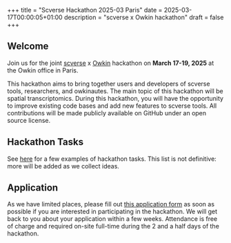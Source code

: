 +++
title = "Scverse Hackathon 2025-03 Paris"
date = 2025-03-17T00:00:05+01:00
description = "scverse x Owkin hackathon"
draft = false
+++

## Welcome

Join us for the joint [scverse](https://scverse.org) x [Owkin](https://www.owkin.com/) hackathon on **March 17-19, 2025** at the Owkin office in Paris.

This hackathon aims to bring together users and developers of scverse tools, researchers, and owkinautes. The main topic of this hackathon will be spatial transcriptomics. During this hackathon, you will have the opportunity to improve existing code bases and add new features to scverse tools. All contributions will be made publicly available on GitHub under an open source license. 

## Hackathon Tasks

See [here](https://drive.google.com/file/d/1ImwRfcdz4zR4he2f3WRDGcKPNLF0JOdG/view) for a few examples of hackathon tasks. This list is not definitive: more will be added as we collect ideas.

## Application

As we have limited places, please fill out [this application form](https://docs.google.com/forms/d/e/1FAIpQLSd41Mf1mN6lYrx7X84lx-KGWtQ3USZTTou7pCfy5ZtdnIFo1Q/viewform) as soon as possible if you are interested in participating in the hackathon. We will get back to you about your application within a few weeks. Attendance is free of charge and required on-site full-time during the 2 and a half days of the hackathon. 
